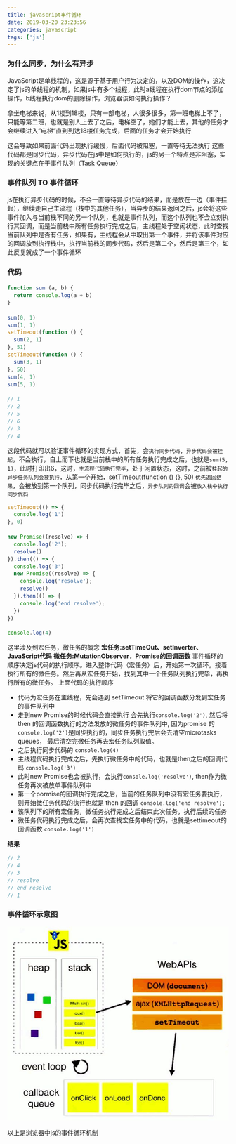```yaml
---
title: javascript事件循环
date: 2019-03-20 23:23:56
categories: javascript
tags: ['js']
---
```


### 为什么同步，为什么有异步
JavaScript是单线程的，这是源于基于用户行为决定的，以及DOM的操作，这决定了js的单线程的机制，如果js中有多个线程，此时a线程在执行dom节点的添加操作，b线程执行dom的删除操作，浏览器该如何执行操作？

拿坐电梯来说，从1楼到18楼，只有一部电梯，人很多很多，第一班电梯上不了，只能等第二班，也就是别人上去了之后，电梯空了，她们才能上去，其他的任务才会继续进入”电梯“直到到达18楼任务完成，后面的任务才会开始执行

这会导致如果前面代码出现执行缓慢，后面代码被阻塞，一直等待无法执行
这些代码都是同步代码，异步代码在js中是如何执行的，js的另一个特点是非阻塞，实现的关键点在于事件队列（Task Queue）

### 事件队列 TO 事件循环
js在执行异步代码的时候，不会一直等待异步代码的结果，而是放在一边（事件挂起），继续走自己主流程（栈中的其他任务），当异步的结果返回之后，js会将这些事件加入与当前栈不同的另一个队列，也就是事件队列，而这个队列也不会立刻执行其回调，而是当前栈中所有任务执行完成之后，主线程处于空闲状态，此时查找当前队列中是否有任务，如果有，主线程会从中取出第一个事件，并将该事件对应的回调放到执行栈中，执行当前栈的同步代码，然后是第二个，然后是第三个，如此反复就成了一个事件循环

### 代码
```js
function sum (a, b) {
  return console.log(a + b)
}

sum(0, 1)
sum(1, 1)
setTimeout(function () {
  sum(2, 1)
}, 51)
setTimeout(function () {
  sum(3, 1)
}, 50)
sum(4, 1)
sum(5, 1)

// 1
// 2
// 5
// 6
// 3
// 4
```
这段代码就可以验证事件循环的实现方式，首先，会`执行同步代码`，`异步代码会被挂起`，不会执行，自上而下也就是当前栈中的所有任务执行完成之后，也就是`sum(5, 1)`，此时打印出6，这时，`主流程代码执行完毕`，处于闲置状态，这时，之前被`挂起的异步任务队列会被执行`，从第一个开始，setTimeout(function () {}, 50) `优先返回结果`，会被放到第一个队列，同步代码执行完毕之后，`异步队列的回调`会被`放入栈中执行同步代码`


```ts
setTimeout(() => {
  console.log('1')
}, 0)

new Promise((resolve) => {
  console.log('2');
  resolve()
}).then(() => {
  console.log('3')
  new Promise((resolve) => {
    console.log('resolve');
    resolve()
  }).then(() => {
    console.log('end resolve');
  })
})

console.log(4)
```

这里涉及到宏任务，微任务的概念
**宏任务:setTimeOut、setInverter、JavaScript代码**
**微任务:MutationObserver，Promise的回调函数**
事件循环的顺序决定js代码的执行顺序。进入整体代码（宏任务）后，开始第一次循环。接着执行所有的微任务。然后再从宏任务开始，找到其中一个任务队列执行完毕，再执行所有的微任务。
上面代码的执行顺序
- 代码为宏任务在主线程，先会遇到 setTimeout 将它的回调函数分发到宏任务的事件队列中
- 走到new Promise的时候代码会直接执行 会先执行`console.log('2')`, 然后将 then 的回调函数执行的方法发放的微任务的事件队列中, 因为promise 的`console.log('2')`是同步执行的，同步任务执行完后会去清空microtasks queues， 最后清空完微任务再去宏任务队列取值。
- 之后执行同步代码的 `console.log(4)`
- 主线程代码执行完成之后，先执行微任务中的代码，也就是then之后的回调代码 `console.log('3')`
- 此时new Promise也会被执行，会执行`console.log('resolve')`, then作为微任务再次被放单事件队列中
- 第一个pormise的回调执行完成之后，当前的任务队列中没有宏任务要执行，则开始微任务代码的执行也就是  then 的回调 `console.log('end resolve');`
- 该队列下的所有宏任务，微任务执行完成之后结束此次任务，执行后续的任务
- 微任务代码执行完成之后，会再次查找宏任务中的代码，也就是settimeout的回调函数 `console.log('1')`

**结果**
```ts
// 2
// 4
// 3
// resolve
// end resolve
// 1
```

### 事件循环示意图
![event-loop](javascript事件循环/event-loop.jpg)


以上是浏览器中js的事件循环机制
